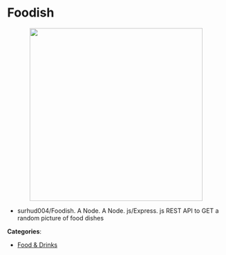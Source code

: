 # Foodish
<p align="center">
    <img width="400" src="https://raw.githubusercontent.com/apis-list/apis-list/apis/foodish/logo_256x256.png" />
</p>

- surhud004/Foodish.  A Node. A Node. js/Express. js REST API to GET a random picture of food dishes



**Categories**:
- [Food & Drinks](https://github.com/apis-list/apis-list#food-and-drinks)




